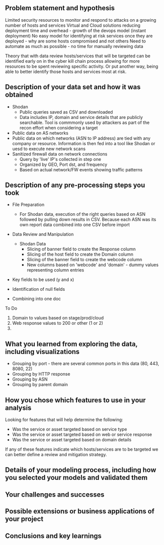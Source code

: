 
## Problem statement and hypothesis
Limited security resources to monitor and respond to attacks on a growing number of hosts and services
Virtual and Cloud solutions reducing deployment time and overhead - growth of the devops model (instant deployment)
No easy model for identifying at risk services once they are deployed - why are some hosts compromised and not others
Need to automate as much as possible - no time for manually reviewing data

Theory that with data review hosts/services that will be targeted can be identified early on in the cyber kill chain process allowing for more resources to be spent reviewing specific activity. Or put another way, being able to better identify those hosts and services most at risk.

## Description of your data set and how it was obtained
* Shodan
  * Public queries saved as CSV and downloaded
  * Data includes IP, domain and service details that are publicly searchable. Tool is commmonly used by attackers as part of the recon effort when considering a target
* Public data on AS networks
 * Public data on which networks (ASN to IP address) are tied with any company or resource. Information is then fed into a tool like Shodan or uesd to execute new network scans
* Sanitized firewall data on network connections
  * Query by 'live' IP's collected in step one
  * Organized by GEO, Port dst, and frequency
  * Based on actual network/FW events showing traffic patterns

## Description of any pre-processing steps you took
* File Preparation
  * For Shodan data, execution of the right queries based on ASN followed by pulling down results in CSV. Because each ASN was its own report data combined into one CSV before import
* Data Review and Manipulation
  * Shodan Data
    * Slicing of banner field to create the Response column
    * Slicing of the host field to create the Domain column
    * Slicing of the banner field to create the webcode column
    * New columns based on 'webcode' and 'domain' - dummy values representing column entries

* Key fields to be used (y and x)
* Identification of null fields
* Combining into one doc

To Do
1. Domain to values based on stage/prod/cloud
2. Web response values to 200 or other (1 or 2)
3. 

## What you learned from exploring the data, including visualizations
* Grouping by port - there are several common ports in this data (80, 443, 8080, 22) 
* Grouping by HTTP response
* Grouping by ASN
* Grouping by parent domain

## How you chose which features to use in your analysis
Looking for features that will help determine the following:
* Was the service or asset targeted based on service type
* Was the service or asset targeted based on web or service response
* Was the service or asset targeted based on domain details 

If any of these features indicate which hosts/services are to be targeted we can better define a review and mitigation strategy. 

## Details of your modeling process, including how you selected your models and validated them

## Your challenges and successes

## Possible extensions or business applications of your project

## Conclusions and key learnings
